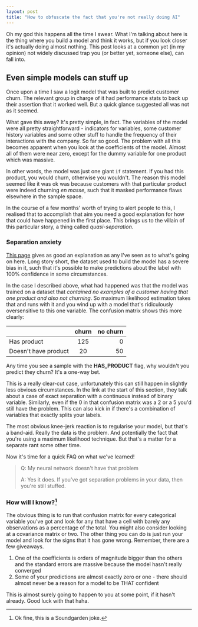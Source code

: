 ```yaml
---
layout: post
title: "How to obfuscate the fact that you're not really doing AI"
---
```


Oh my god this happens all the time I swear. What I'm talking about here is the thing where you build a model and think it works, but if you look closer it's actually doing almost nothing. This post looks at a common yet (in my opinion) not widely discussed trap you (or better yet, someone else), can fall into.

## Even simple models can stuff up

Once upon a time I saw a logit model that was built to predict customer churn. The relevant group in charge of it had performance stats to back up their assertion that it worked well. But a quick glance suggested all was not as it seemed.

What gave this away? It's pretty simple, in fact. The variables of the model were all pretty straightforward - indicators for variables, some customer history variables and some other stuff to handle the frequency of their interactions with the company. So far so good. The problem with all this becomes apparent when you look at the coefficients of the model. Almost all of them were near zero, except for the dummy variable for one product which was massive.

In other words, the model was just one giant `if` statement. If you had this product, you would churn, otherwise you wouldn't. The reason this model seemed like it was ok was because customers with that particular product were indeed churning _en masse_, such that it masked performance flaws elsewhere in the sample space.

In the course of a few months' worth of trying to alert people to this, I realised that to accomplish that aim you need a good explanation for how that could have happened in the first place. This brings us to the villain of this particular story, a thing called _quasi-separation_.

### Separation anxiety

[This page](https://stats.idre.ucla.edu/other/mult-pkg/faq/general/faqwhat-is-complete-or-quasi-complete-separation-in-logisticprobit-regression-and-how-do-we-deal-with-them/) gives as good an explanation as any I've seen as to what's going on here. Long story short, the dataset used to build the model has a severe bias in it, such that it's possible to make predictions about the label with 100% confidence in some circumstances. 

In the case I described above, what had happened was that the model was trained on a dataset that _contained no examples of a customer having that one product and also not churning_. So maximum likelihood estimation takes that and runs with it and you wind up with a model that's ridiculously oversensitive to this one variable. The confusion matrix shows this more clearly:

|               | churn | no churn |
| ------------- |:-------------:| -----:|
|Has product | 125 | 0 |
|Doesn't have product | 20 | 50 |

Any time you see a sample with the **HAS_PRODUCT** flag, why wouldn't you predict they churn? It's a one-way bet.

This is a really clear-cut case, unfortunately this can still happen in slightly less obvious circumstances. In the link at the start of this section, they talk about a case of exact separation with a continuous instead of binary variable. Similarly, even if the 0 in that confusion matrix was a 2 or a 5 you'd still have the problem. This can also kick in if there's a combination of variables that exactly splits your labels. 

The most obvious knee-jerk reaction is to regularise your model, but that's a band-aid. Really the data is the problem. And potentially the fact that you're using a maximum likelihood technique. But that's a matter for a separate rant some other time. 

Now it's time for a quick FAQ on what we've learned!

> Q: My neural network doesn't have that problem
>
> A: Yes it does. If you've got separation problems in your data, then you're still stuffed.

### How will I know?[^1]

The obvious thing is to run that confusion matrix for every categorical variable you've got and look for any that have a cell with barely any observations as a percentage of the total. You might also consider looking at a covariance matrix or two. The other thing you can do is just run your model and look for the signs that it has gone wrong. Remember, there are a few giveaways.

1. One of the coefficients is orders of magnitude bigger than the others and the standard errors are massive because the model hasn't really converged
2. Some of your predictions are almost exactly zero or one - there should almost never be a reason for a model to be THAT confident

This is almost surely going to happen to you at some point, if it hasn't already. Good luck with that haha.


[^1]: Ok fine, this is a Soundgarden joke.
